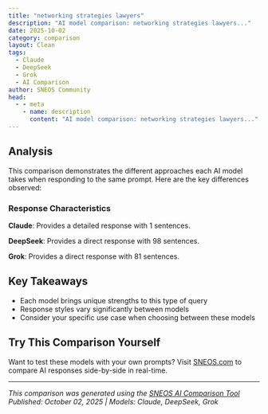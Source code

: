 ```yaml
---
title: "networking strategies lawyers"
description: "AI model comparison: networking strategies lawyers..."
date: 2025-10-02
category: comparison
layout: Clean
tags:
  - Claude
  - DeepSeek
  - Grok
  - AI Comparison
author: SNEOS Community
head:
  - - meta
    - name: description
      content: "AI model comparison: networking strategies lawyers..."
---
```


<ChatComparison
  title="networking strategies lawyers"
  prompt="networking strategies lawyers"
  :responses='{"Claude": "Here are key networking strategies specifically tailored for lawyers:\n\n## **Professional Association Networking**\n- **Bar Associations**: Join local, state, and specialty bar associations\n- **Practice Area Groups**: Participate in committees focused on your legal specialty\n- **Leadership Roles**: Volunteer for board positions or committee chairs\n- **CLE Events**: Attend continuing legal education seminars regularly\n\n## **Industry-Specific Strategies**\n- **Client Industry Events**: Attend conferences in your clients\u0027 industries\n- **Cross-Referral Networks**: Build relationships with lawyers in complementary practice areas\n- **Alumni Networks**: Leverage law school and undergraduate connections\n- **Judicial Networking**: Maintain professional relationships with judges and court staff\n\n## **Digital Networking**\n- **LinkedIn Optimization**: Maintain an active, professional LinkedIn presence\n- **Legal Publications**: Write articles for legal journals and industry publications\n- **Webinars \u0026 Podcasts**: Host or participate in legal education content\n- **Social Media**: Share legal insights on Twitter or legal-focused platforms\n\n## **Relationship Building Tactics**\n- **Referral Partnerships**: Develop mutual referral relationships with other attorneys\n- **Client Appreciation**: Regular check-ins with former and current clients\n- **Mentorship**: Both seek mentors and mentor younger lawyers\n- **Community Involvement**: Participate in pro bono work and civic organizations\n\n## **Event-Based Networking**\n- **Legal Conferences**: Attend major industry conferences in your practice area\n- **Business Mixers**: Join local chamber of commerce events\n- **Sponsor Events**: Consider sponsoring relevant professional gatherings\n- **Host Events**: Organize seminars or roundtables on legal topics\n\n## **Follow-Up Best Practices**\n- **24-Hour Rule**: Follow up with new connections within 24 hours\n- **Value-First Approach**: Share relevant articles or introduce connections\n- **CRM Systems**: Use client relationship management tools to track contacts\n- **Regular Touch Points**: Schedule quarterly check-ins with key contacts\n\nWould you like me to elaborate on any of these strategies or discuss networking for a specific practice area?", "DeepSeek": "Of course. Networking is a critical skill for lawyers, as it directly leads to client development, referrals, strategic alliances, and career advancement. Here is a comprehensive guide to networking strategies for lawyers, broken down into philosophy, practical tactics, and best practices.\n\n### The Core Philosophy: Shift from \u0022Taker\u0022 to \u0022Giver\u0022\n\nThe most successful legal networkers don\u0027t ask, \u0022What can this person do for me?\u0022 Instead, they ask, **\u0022How can I be a valuable resource to this person and their network?\u0022** This \u0022giver\u0022 mindset builds genuine trust and reciprocity.\n\n* **Be a Connector:** If you meet someone who needs an accountant and you know a great one, introduce them.\n* **Be a Source of Information:** Share relevant articles, legal updates, or market intelligence without being asked.\n* **Be a Sounding Board:** Offer a friendly, confidential ear for business challenges.\n\n---\n\n### I. Strategic Networking Venues \u0026 Opportunities\n\n#### 1. Bar Associations \u0026 Legal Organizations\nThis is the most obvious starting point, but be strategic.\n* **Go Beyond General Meetings:** Join specific **sections or committees** (e.g., Litigation Section, Corporate Law Committee, Young Lawyers Division). This puts you in direct contact with lawyers in your field.\n* **Volunteer for Leadership Roles:** Chairing a committee, speaking at a CLE, or organizing an event positions you as a leader and expands your reach exponentially.\n* **Local, State, and National Levels:** Don\u0027t just stick to your local bar. State and national bars (like the ABA) offer access to a broader, more specialized network.\n\n#### 2. Industry-Specific \u0026 Business Associations\nYour clients have industries; you should know them.\n* **Join Your Clients\u0027 Associations:** If you represent construction companies, join the Associated General Contractors. If you work with tech startups, join a technology council or incubator.\n* **Participate Actively:** Attend conferences, sponsor events, and write for their newsletters. This puts you directly in front of potential clients who see you as an expert in *their* world.\n\n#### 3. Alumni Networks\nYour law school and undergraduate alumni networks are warm leads.\n* **Attend Alumni Events:** These are often more relaxed and collegial.\n* **Leverage Alumni Directories:** Use them to find and connect with alumni at target companies or firms.\n* **Offer to Mentor:** Helping a recent graduate is a powerful way to build a long-term relationship.\n\n#### 4. Community \u0026 Non-Profit Involvement\nBuild your reputation while giving back.\n* **Join a Non-Profit Board:** Choose a cause you are genuinely passionate about. You\u0027ll work alongside other community-minded professionals (bankers, CEOs, consultants) who can become great referral sources.\n* **Pro Bono Work:** This not only fulfills ethical aspirations but also connects you with other public-spirited lawyers and community leaders.\n* **Civic Organizations:** Groups like the Rotary Club, Chamber of Commerce, or local urban leagues are classic networking hubs for business leaders.\n\n#### 5. Social \u0026 Recreational Groups\nDon\u0027t underestimate personal connections.\n* **Sports Leagues, Clubs, and Hobbies:** Whether it\u0027s a golf club, a running group, or a book club, shared interests are the foundation of strong relationships. People refer business to those they know, like, and trust.\n\n---\n\n### II. Modern \u0026 Digital Networking Strategies\n\n#### 1. LinkedIn: Your Digital Handshake\nThis is non-negotiable for modern lawyers.\n* **Optimize Your Profile:** It\u0027s not a resume. Your headline and \u0022About\u0022 section should clearly state who you help and how. Use keywords potential clients would search for.\n* **Share Content Thoughtfully:** Don\u0027t just post firm announcements. Share insights on recent case law, write articles on legal trends affecting your clients\u0027 industries, and comment intelligently on others\u0027 posts.\n* **Engage, Don\u0027t Just Broadcast:** Congratulate connections on promotions, comment on their updates, and share their relevant content.\n* **Use It for Research:** Before a meeting or event, look up attendees on LinkedIn to find common ground.\n\n#### 2. Writing \u0026 Speaking: The \u0022Expert\u0022 Strategy\nThe goal is to be seen as the go-to authority.\n* **Publish Articles:** Write for your firm\u0027s blog, legal publications (like *Law360*), or industry trade journals.\n* **Speak at CLEs and Industry Conferences:** This is one of the fastest ways to build credibility. The audience is literally filled with your target market.\n* **Host Webinars:** A cost-effective way to demonstrate expertise to a targeted audience and capture leads.\n\n#### 3. Create Your Own Platform\nBecome a hub for your niche.\n* **Start a Newsletter:** A monthly email with practical legal updates for your clients and contacts.\n* **Organize a Roundtable:** Invite a small group of clients and contacts from non-competing businesses to discuss a common challenge.\n\n---\n\n### III. The \u0022How-To\u0022: Best Practices for Any Interaction\n\n#### 1. The Art of the Conversation\n* **Ask Open-Ended Questions:** \u0022What\u0027s keeping you up at night in your business?\u0022 \u0022What are the biggest challenges in your industry?\u0022 Listen more than you talk.\n* **Have a Clear \u0022Elevator Pitch\u0022:** Be able to concisely explain what you do in a way that is memorable and focuses on the client\u0027s benefit. (e.g., \u0022I help construction companies navigate contract disputes so they can avoid costly litigation and get paid.\u0022).\n* **Don\u0027t Sell, Relate:** The goal of a first conversation is to find a connection and schedule a follow-up coffee, not to land a client on the spot.\n\n#### 2. Mastering the Follow-Up\nThis is where most networking fails. **Always follow up within 24-48 hours.**\n* **Personalize It:** Reference something you discussed. \u0022It was great talking about [Topic] with you at the Bar event last night.\u0022\n* **Add Value:** Include a link to an article you mentioned or think they\u0027d find interesting.\n* **Suggest a Next Step:** \u0022I\u0027d enjoy continuing our conversation. Are you free for a coffee or virtual call next week?\u0022\n* **Use LinkedIn:** Send a personalized connection request reminding them where you met.\n\n#### 3. Building a System\nNetworking is a long-term investment, not a one-off activity.\n* **Use a CRM:** Even a simple one (like a spreadsheet or a tool like HubSpot) can help you track contacts, record personal details (e.g., \u0022has two kids, loves sailing\u0022), and schedule follow-ups.\n* **Set Goals:** Aim to make one or two meaningful new connections per event. Aim to have one \u0022relationship-building\u0022 lunch or coffee per week.\n* **Nurture Existing Relationships:** Don\u0027t just focus on new people. Regularly check in with your existing network. A quick \u0022saw this article and thought of you\u0022 email keeps you top-of-mind.\n\n### Pitfalls to Avoid\n\n* **The Business Card Dispenser:** Don\u0027t just shove your card at people. Have a real conversation first.\n* **Sticking Only with Lawyers:** Your best referral sources are often non-lawyers (accountants, bankers, consultants).\n* **Being Impatient:** Networking ROI is measured in years, not weeks. Be consistent.\n* **Failing to Listen:** If you\u0027re thinking about what you\u0027re going to say next, you\u0027re not listening.\n* **Over-Promising:** Never guarantee a result or offer specific legal advice in a networking setting.\n\nBy adopting a strategic, generous, and systematic approach, networking transforms from a chore into one of the most rewarding and productive parts of your legal career.", "Grok": "Networking is a critical skill for lawyers to build their client base, establish professional relationships, enhance their reputation, and advance their careers. Effective networking strategies for lawyers involve a combination of in-person and online approaches, tailored to the legal field. Below are actionable strategies to help lawyers build and maintain a strong professional network:\n\n---\n\n### 1. Attend Industry-Specific Events\n- **Bar Association Meetings and Conferences**: Join local, state, or national bar associations (e.g., American Bar Association) and attend their events, seminars, and conferences to meet peers, judges, and potential clients.\n- **Legal Seminars and CLE Programs**: Participate in Continuing Legal Education (CLE) programs to meet other lawyers and stay updated on legal trends while showcasing your expertise.\n- **Chamber of Commerce Events**: Engage with local business leaders who may need legal services or referrals.\n- **Alumni Events**: Attend law school or university alumni gatherings to reconnect with former classmates and professors who may be in influential positions.\n\n**Tip**: Always carry business cards and be prepared with a concise elevator pitch about your practice area and value proposition.\n\n---\n\n### 2. Join Professional Organizations\n- **Specialty Groups**: Become a member of niche legal organizations related to your practice area (e.g., National Association of Criminal Defense Lawyers, American Intellectual Property Law Association).\n- **Leadership Roles**: Volunteer for committees or leadership positions within these organizations to increase visibility and build credibility.\n- **Non-Legal Groups**: Join organizations outside the legal field (e.g., Rotary Club, local charities) to connect with potential clients and community leaders.\n\n**Tip**: Focus on a few organizations where you can be actively involved rather than spreading yourself too thin.\n\n---\n\n### 3. Leverage Online Networking Platforms\n- **LinkedIn**: Create a professional profile highlighting your expertise, case successes, and articles. Connect with other lawyers, clients, and industry professionals. Share thought leadership content (e.g., legal updates, blog posts) to position yourself as an expert.\n- **Legal-Specific Platforms**: Join platforms like Martindale-Hubbell or Avvo to connect with peers and increase your online visibility to potential clients.\n- **Engage in Groups**: Participate in LinkedIn or Facebook groups focused on legal topics or local business communities to build relationships and share insights.\n\n**Tip**: Regularly update your profile and engage with others\u2019 content by commenting and sharing to stay visible in your network.\n\n---\n\n### 4. Build Relationships with Other Lawyers\n- **Referrals**: Develop relationships with lawyers in non-competing practice areas for mutual referrals (e.g., a family lawyer might refer clients to an estate planning lawyer).\n- **Mentorship**: Seek out mentors for guidance and introduce yourself to younger lawyers who may need assistance or collaboration in the future.\n- **Collaborate on Cases**: Work with other attorneys on complex cases to build trust and professional rapport.\n\n**Tip**: Be genuine in your interactions; focus on how you can help others rather than just what you can gain.\n\n---\n\n### 5. Develop a Strong Local Presence\n- **Community Involvement**: Volunteer for local causes, serve on nonprofit boards, or sponsor community events to meet potential clients and build goodwill.\n- **Speak at Events**: Offer to speak at local events, libraries, or business workshops on legal topics relevant to the audience (e.g., small business law, estate planning).\n- **Host Workshops or Seminars**: Organize free or low-cost legal clinics to provide value to the community while showcasing your expertise.\n\n**Tip**: Focus on niche areas of law where you can establish yourself as the go-to expert in your locality.\n\n---\n\n### 6. Nurture Client Relationships\n- **Follow Up**: After completing a case, follow up with clients to ensure satisfaction and ask for referrals or testimonials.\n- **Client Events**: Host appreciation events or informal gatherings for past and current clients to strengthen relationships and encourage word-of-mouth recommendations.\n- **Personal Touch**: Send personalized notes, holiday cards, or emails to stay top-of-mind with clients without being overly promotional.\n\n**Tip**: Always prioritize client confidentiality and ethical boundaries when networking with or through clients.\n\n---\n\n### 7. Collaborate with Other Professionals\n- **Accountants and Financial Advisors**: Partner with professionals who often work with clients needing legal services (e.g., estate planning, tax law).\n- **Real Estate Agents**: Build relationships with realtors for referrals in property law or real estate disputes.\n- **Business Consultants**: Connect with consultants who advise businesses that may require legal support for contracts, compliance, or litigation.\n\n**Tip**: Offer to provide free legal advice or resources to their clients as a way to build trust and establish a referral pipeline.\n\n---\n\n### 8. Publish and Share Thought Leadership\n- **Write Articles**: Contribute to legal journals, local newspapers, or online platforms on topics relevant to your practice area to gain visibility.\n- **Start a Blog or Podcast**: Create content about legal issues that affect your target audience (e.g., \u201CWhat Small Businesses Need to Know About Contracts\u201D).\n- **Media Appearances**: Offer commentary on legal issues for local TV, radio, or podcasts to position yourself as an authority.\n\n**Tip**: Share your published content on social media and with your network to amplify your reach.\n\n---\n\n### 9. Follow Up and Maintain Connections\n- **Regular Check-Ins**: Reach out periodically to contacts via email, phone, or coffee meetings to maintain relationships without needing an immediate favor.\n- **CRM Tools**: Use a Customer Relationship Management (CRM) system to track interactions and set reminders for follow-ups.\n- **Express Gratitude**: Send thank-you notes or small tokens of appreciation to those who refer clients or assist you professionally.\n\n**Tip**: Networking is a long-term game; focus on building genuine, mutually beneficial relationships rather than immediate results.\n\n---\n\n### 10. Be Strategic and Authentic\n- **Identify Your Target Audience**: Focus on networking with individuals or groups who align with your practice area (e.g., small business owners for corporate lawyers, families for estate planners).\n- **Quality Over Quantity**: Build deep, meaningful connections rather than collecting superficial contacts.\n- **Be Yourself**: Authenticity matters\u2014people are more likely to trust and refer someone they feel is genuine and approachable.\n\n**Tip**: Networking should feel like a natural part of relationship-building, not a forced sales pitch.\n\n---\n\n### Challenges and Ethical Considerations\n- **Confidentiality**: Always adhere to client confidentiality rules (e.g., ABA Model Rules of Professional Conduct) when discussing cases or networking.\n- **Conflict of Interest**: Be cautious when networking with potential clients or other lawyers to avoid conflicts.\n- **Time Management**: Balance networking with billable hours and other professional responsibilities.\n\n---\n\nBy implementing these strategies consistently, lawyers can create a robust network that supports career growth, client acquisition, and professional development. Networking is not a one-time activity but an ongoing process that requires time, effort, and sincerity. Tailor your approach based on your personality, practice area, and target audience for the best results."}' 
  published-date="00:26"
/>

## Analysis

This comparison demonstrates the different approaches each AI model takes when responding to the same prompt. Here are the key differences observed:

### Response Characteristics

**Claude**: Provides a detailed response with 1 sentences. 

**DeepSeek**: Provides a direct response with 98 sentences. 

**Grok**: Provides a direct response with 81 sentences. 

## Key Takeaways

- Each model brings unique strengths to this type of query
- Response styles vary significantly between models
- Consider your specific use case when choosing between these models

## Try This Comparison Yourself

Want to test these models with your own prompts? Visit [SNEOS.com](https://sneos.com) to compare AI responses side-by-side in real-time.

---

*This comparison was generated using the [SNEOS AI Comparison Tool](https://sneos.com)*
*Published: October 02, 2025 | Models: Claude, DeepSeek, Grok*

